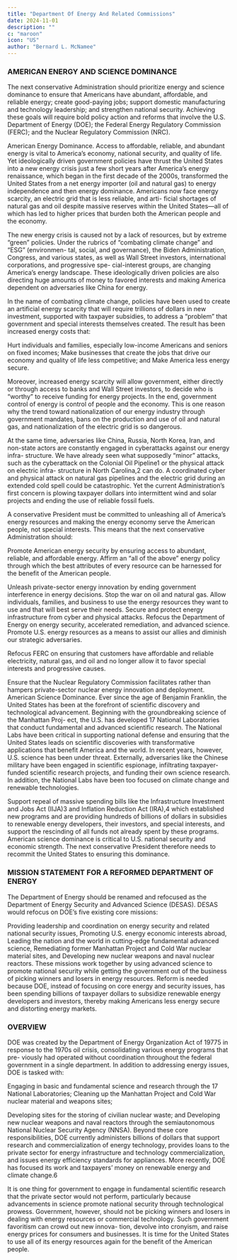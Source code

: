 ```yaml
---
title: "Department Of Energy And Related Commissions"
date: 2024-11-01
description: ""
c: "maroon"
icon: "US"
author: "Bernard L. McNamee"
---
```



### AMERICAN ENERGY AND SCIENCE DOMINANCE

The next conservative Administration should prioritize energy and science dominance to ensure that Americans have abundant, affordable, and reliable energy; create good-paying jobs; support domestic manufacturing and technology leadership; and strengthen national security. Achieving these goals will require bold policy action and reforms that involve the U.S. Department of Energy (DOE); the Federal Energy Regulatory Commission (FERC); and the Nuclear Regulatory Commission (NRC).

American Energy Dominance. Access to affordable, reliable, and abundant
energy is vital to America’s economy, national security, and quality of life. Yet
ideologically driven government policies have thrust the United States into a new
energy crisis just a few short years after America’s energy renaissance, which began
in the first decade of the 2000s, transformed the United States from a net energy
importer (oil and natural gas) to energy independence and then energy dominance.
Americans now face energy scarcity, an electric grid that is less reliable, and arti-
ficial shortages of natural gas and oil despite massive reserves within the United
States—all of which has led to higher prices that burden both the American people
and the economy.

The new energy crisis is caused not by a lack of resources, but by extreme “green” policies. Under the rubrics of “combating climate change” and “ESG” (environmen- tal, social, and governance), the Biden Administration, Congress, and various states, as well as Wall Street investors, international corporations, and progressive spe- cial-interest groups, are changing America’s energy landscape. These ideologically driven policies are also directing huge amounts of money to favored interests and making America dependent on adversaries like China for energy.

In the name of
combating climate change, policies have been used to create an artificial energy
scarcity that will require trillions of dollars in new investment, supported with
taxpayer subsidies, to address a “problem” that government and special interests
themselves created. The result has been increased energy costs that:


Hurt individuals and families, especially low-income Americans and seniors
on fixed incomes;
Make businesses that create the jobs that drive our economy and quality of
life less competitive; and
Make America less energy secure.

Moreover, increased energy scarcity will allow government, either directly or through access to banks and Wall Street investors, to decide who is “worthy” to receive funding for energy projects. In the end, government control of energy is control of people and the economy. This is one reason why the trend toward nationalization of our energy industry through government mandates, bans on the production and use of oil and natural gas, and nationalization of the electric grid is so dangerous.

At the same time, adversaries like China, Russia, North Korea, Iran, and non-state actors are constantly engaged in cyberattacks against our energy infra- structure. We have already seen what supposedly “minor” attacks, such as the cyberattack on the Colonial Oil Pipeline1 or the physical attack on electric infra- structure in North Carolina,2 can do. A coordinated cyber and physical attack on natural gas pipelines and the electric grid during an extended cold spell could be catastrophic. Yet the current Administration’s first concern is plowing taxpayer dollars into intermittent wind and solar projects and ending the use of reliable fossil fuels.

A conservative President must be committed to unleashing all of America’s
energy resources and making the energy economy serve the American people, not
special interests. This means that the next conservative Administration should:

Promote American energy security by ensuring access to abundant, reliable,
and affordable energy.
Affirm an “all of the above” energy policy through which the best attributes
of every resource can be harnessed for the benefit of the American people.


Unleash private-sector energy innovation by ending government interference in energy decisions. Stop the war on oil and natural gas. Allow individuals, families, and business to use the energy resources they want to use and that will best serve their needs. Secure and protect energy infrastructure from cyber and physical attacks. Refocus the Department of Energy on energy security, accelerated remediation, and advanced science. Promote U.S. energy resources as a means to assist our allies and diminish our strategic adversaries.

Refocus FERC on ensuring that customers have affordable and reliable
electricity, natural gas, and oil and no longer allow it to favor special
interests and progressive causes.

Ensure that the Nuclear Regulatory Commission facilitates rather than hampers private-sector nuclear energy innovation and deployment. American Science Dominance. Ever since the age of Benjamin Franklin, the United States has been at the forefront of scientific discovery and technological advancement. Beginning with the groundbreaking science of the Manhattan Proj- ect, the U.S. has developed 17 National Laboratories that conduct fundamental and advanced scientific research. The National Labs have been critical in supporting national defense and ensuring that the United States leads on scientific discoveries with transformative applications that benefit America and the world. In recent years, however, U.S. science has been under threat. Externally, adversaries like the Chinese military have been engaged in scientific espionage, infiltrating taxpayer-funded scientific research projects, and funding their own science research. In addition, the National Labs have been too focused on climate change and renewable technologies.


Support repeal of massive spending bills like the Infrastructure Investment
and Jobs Act (IIJA)3 and Inflation Reduction Act (IRA),4 which established
new programs and are providing hundreds of billions of dollars in subsidies
to renewable energy developers, their investors, and special interests, and
support the rescinding of all funds not already spent by these programs.
American science dominance is critical to U.S. national security and economic
strength. The next conservative President therefore needs to recommit the United
States to ensuring this dominance.


### MISSION STATEMENT FOR A REFORMED DEPARTMENT OF ENERGY

The Department of Energy should be renamed and refocused as the Department
of Energy Security and Advanced Science (DESAS). DESAS would refocus on DOE’s
five existing core missions:


Providing leadership and coordination on energy security and related
national security issues,
Promoting U.S. energy economic interests abroad,
Leading the nation and the world in cutting-edge fundamental
advanced science,
Remediating former Manhattan Project and Cold War nuclear
material sites, and
Developing new nuclear weapons and naval nuclear reactors.
These missions work together by using advanced science to promote national
security while getting the government out of the business of picking winners and
losers in energy resources. Reform is needed because DOE, instead of focusing on
core energy and security issues, has been spending billions of taxpayer dollars to
subsidize renewable energy developers and investors, thereby making Americans
less energy secure and distorting energy markets.


### OVERVIEW

DOE was created by the Department of Energy Organization Act of 19775 in response to the 1970s oil crisis, consolidating various energy programs that pre- viously had operated without coordination throughout the federal government in a single department. In addition to addressing energy issues, DOE is tasked with:

Engaging in basic and fundamental science and research through the 17
National Laboratories;
Cleaning up the Manhattan Project and Cold War nuclear material and
weapons sites;

Developing sites for the storing of civilian nuclear waste; and
Developing new nuclear weapons and naval reactors through the
semiautonomous National Nuclear Security Agency (NNSA).
Beyond these core responsibilities, DOE currently administers billions of
dollars that support research and commercialization of energy technology,
provides loans to the private sector for energy infrastructure and technology
commercialization, and issues energy efficiency standards for appliances. More
recently, DOE has focused its work and taxpayers’ money on renewable energy
and climate change.6

It is one thing for government to engage in fundamental scientific research
that the private sector would not perform, particularly because advancements in
science promote national security through technological prowess. Government,
however, should not be picking winners and losers in dealing with energy resources
or commercial technology. Such government favoritism can crowd out new innova-
tion, devolve into cronyism, and raise energy prices for consumers and businesses.
It is time for the United States to use all of its energy resources again for the benefit
of the American people.


